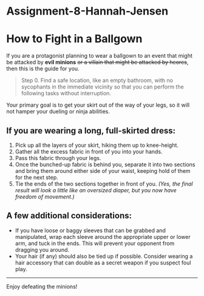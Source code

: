 # Assignment-8-Hannah-Jensen

# How to Fight in a Ballgown

If you are a protagonist planning to wear a ballgown to an event that might be attacked by **evil minions** ~~or a villain that might be attacked by heores~~, then this is the guide for you.

> Step 0. Find a safe location, like an empty bathroom, with no sycophants in the immediate vicinity so that you can perform the following tasks without interruption.

Your primary goal is to get your skirt out of the way of your legs, so it will not hamper your dueling or ninja abilities. 

## If you are wearing a long, full-skirted dress:

1. Pick up all the layers of your skirt, hiking them up to knee-height.
2. Gather all the excess fabric in front of you into your hands.
3. Pass this fabric through your legs.
4. Once the bunched-up fabric is behind you, separate it into two sections and bring them around either side of your waist, keeping hold of them for the next step.
5. Tie the ends of the two sections together in front of you. *(Yes, the final result will look a little like an oversized diaper, but you now have freedom of movement.)*

## A few additional considerations:

- If you have loose or baggy sleeves that can be grabbed and manipulated, wrap each sleeve around the appropriate upper or lower arm, and tuck in the ends. This will prevent your opponent from dragging you around.
- Your hair (if any) should also be tied up if possible. Consider wearing a hair accessory that can double as a secret weapon if you suspect foul play.

***

Enjoy defeating the minions!
